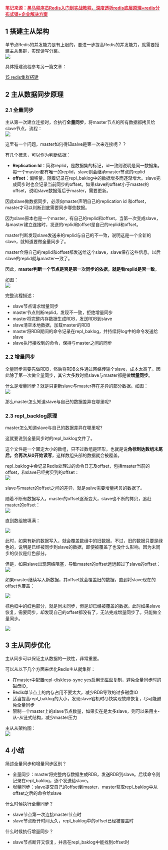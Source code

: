**<font style="color:#DF2A3F;">笔记来源：</font>**[**<font style="color:#DF2A3F;">黑马程序员Redis入门到实战教程，深度透析redis底层原理+redis分布式锁+企业解决方案</font>**](https://www.bilibili.com/video/BV1cr4y1671t/?spm_id_from=333.337.search-card.all.click&vd_source=e8046ccbdc793e09a75eb61fe8e84a30)

## 1 搭建主从架构
单节点Redis的并发能力是有上限的，要进一步提高Redis的并发能力，就需要搭建主从集群，实现读写分离。  
![](images/125.png)

具体搭建流程参考另一篇文章：

[15 redis集群搭建](https://www.yuque.com/u21918439/vg7knb/xkt6nu)

## 2 主从数据同步原理
### 2.1 全量同步
主从第一次建立连接时，会执行**全量同步**，将master节点的所有数据都拷贝给slave节点，流程：  
![](images/126.png)

这里有一个问题，master如何得知salve是第一次来连接呢？？

有几个概念，可以作为判断依据：

+ **Replication Id**：简称replid，是数据集的标记，id一致则说明是同一数据集。每一个master都有唯一的replid，slave则会继承master节点的replid
+ **offset**：偏移量，随着记录在repl_baklog中的数据增多而逐渐增大。slave完成同步时也会记录当前同步的offset。如果slave的offset小于master的offset，说明slave数据落后于master，需要更新。



因此slave做数据同步，必须向master声明自己的replication id 和offset，master才可以判断到底需要同步哪些数据。

因为slave原本也是一个master，有自己的replid和offset，当第一次变成slave，与master建立连接时，发送的replid和offset是自己的replid和offset。

master判断发现slave发送来的replid与自己的不一致，说明这是一个全新的slave，就知道要做全量同步了。

master会将自己的replid和offset都发送给这个slave，slave保存这些信息。以后slave的replid就与master一致了。

因此，**master判断一个节点是否是第一次同步的依据，就是看replid是否一致**。

如图：  
![](images/127.png)

完整流程描述：

+ slave节点请求增量同步
+ master节点判断replid，发现不一致，拒绝增量同步
+ master将完整内存数据生成RDB，发送RDB到slave
+ slave清空本地数据，加载master的RDB
+ master将RDB期间的命令记录在repl_baklog，并持续将log中的命令发送给slave
+ slave执行接收到的命令，保持与master之间的同步



### 2.2 增量同步
全量同步需要先做RDB，然后将RDB文件通过网络传输个slave，成本太高了。因此除了第一次做全量同步，其它大多数时候slave与master都是做**增量同步**。

什么是增量同步？就是只更新slave与master存在差异的部分数据。如图：  
![](images/128.png)

那么master怎么知道slave与自己的数据差异在哪里呢?



### 2.3 repl_backlog原理
master怎么知道slave与自己的数据差异在哪里呢?

这就要说到全量同步时的repl_baklog文件了。

这个文件是一个固定大小的数组，只不过数组是环形，也就是说**角标到达数组末尾后，会再次从0开始读写**，这样数组头部的数据就会被覆盖。

repl_baklog中会记录Redis处理过的命令日志及offset，包括master当前的offset，和slave已经拷贝到的offset：  
![](images/129.png)

slave与master的offset之间的差异，就是salve需要增量拷贝的数据了。

随着不断有数据写入，master的offset逐渐变大，slave也不断的拷贝，追赶master的offset：  
![](images/130.png)



直到数组被填满：

![](images/131.png)



此时，如果有新的数据写入，就会覆盖数组中的旧数据。不过，旧的数据只要是绿色的，说明是已经被同步到slave的数据，即便被覆盖了也没什么影响。因为未同步的仅仅是红色部分。

但是，如果slave出现网络阻塞，导致master的offset远远超过了slave的offset：  
![](images/132.png)

如果master继续写入新数据，其offset就会覆盖旧的数据，直到将slave现在的offset也覆盖：

![](images/133.png)



棕色框中的红色部分，就是尚未同步，但是却已经被覆盖的数据。此时如果slave恢复，需要同步，却发现自己的offset都没有了，无法完成增量同步了。只能做全量同步。

![](images/134.png)



## 3 主从同步优化
主从同步可以保证主从数据的一致性，非常重要。

可以从以下几个方面来优化Redis主从就集群：

+ 在master中配置repl-diskless-sync yes启用无磁盘复制，避免全量同步时的磁盘IO。
+ Redis单节点上的内存占用不要太大，减少RDB导致的过多磁盘IO
+ 适当提高repl_baklog的大小，发现slave宕机时尽快实现故障恢复，尽可能避免全量同步
+ 限制一个master上的slave节点数量，如果实在是太多slave，则可以采用主-从-从链式结构，减少master压力



主从从架构图：  
![](images/135.png)

## 4 小结
简述全量同步和增量同步区别？

+ 全量同步：master将完整内存数据生成RDB，发送RDB到slave。后续命令则记录在repl_baklog，逐个发送给slave。
+ 增量同步：slave提交自己的offset到master，master获取repl_baklog中从offset之后的命令给slave



什么时候执行全量同步？

+ slave节点第一次连接master节点时
+ slave节点断开时间太久，repl_baklog中的offset已经被覆盖时



什么时候执行增量同步？

+ slave节点断开又恢复，并且在repl_baklog中能找到offset时



